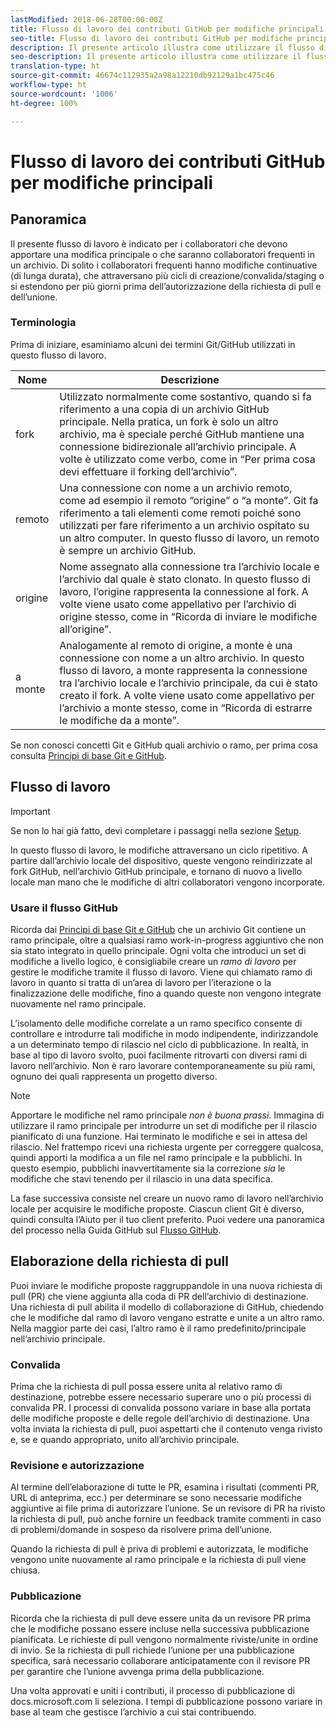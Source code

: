 ```yaml
---
lastModified: 2018-06-28T00:00:00Z
title: Flusso di lavoro dei contributi GitHub per modifiche principali
seo-title: Flusso di lavoro dei contributi GitHub per modifiche principali alla documentazione di Adobe
description: Il presente articolo illustra come utilizzare il flusso di lavoro “principale” per collaboratori per apportare contributi alla documentazione di Adobe.
seo-description: Il presente articolo illustra come utilizzare il flusso di lavoro “principale” per collaboratori per apportare contributi alla documentazione di Adobe.
translation-type: ht
source-git-commit: 46674c112935a2a98a12210db92129a1bc475c46
workflow-type: ht
source-wordcount: '1006'
ht-degree: 100%

---
```



# Flusso di lavoro dei contributi GitHub per modifiche principali

<!--
> [!IMPORTANT]
> All repositories that publish to docs.adobe.com have adopted the [Adobe Open Source Code of Conduct](../../code-of-conduct.md) or the [.NET Foundation Code of Conduct](https://dotnetfoundation.org/code-of-conduct). For more information, see the [Contributing](../../contributing.md) article.
>
> Minor corrections or clarifications to documentation and code examples in public repositories are covered by the [Adobe Documentation Terms of Use](https://www.adobe.com/legal/terms.html). New or significant changes generate a comment in the pull request, asking you to submit an online Contribution License Agreement (CLA) if you are not an employee of Adobe. We need you to complete the online form before we can review or accept your pull request.
--->

## Panoramica

Il presente flusso di lavoro è indicato per i collaboratori che devono apportare una modifica principale o che saranno collaboratori frequenti in un archivio. Di solito i collaboratori frequenti hanno modifiche continuative (di lunga durata), che attraversano più cicli di creazione/convalida/staging o si estendono per più giorni prima dell’autorizzazione della richiesta di pull e dell’unione.

### Terminologia

Prima di iniziare, esaminiamo alcuni dei termini Git/GitHub utilizzati in questo flusso di lavoro.

| Nome | Descrizione |
|-----------|-------------|
| fork | Utilizzato normalmente come sostantivo, quando si fa riferimento a una copia di un archivio GitHub principale. Nella pratica, un fork è solo un altro archivio, ma è speciale perché GitHub mantiene una connessione bidirezionale all’archivio principale. A volte è utilizzato come verbo, come in “Per prima cosa devi effettuare il forking dell’archivio”. |
| remoto | Una connessione con nome a un archivio remoto, come ad esempio il remoto “origine” o “a monte”. Git fa riferimento a tali elementi come remoti poiché sono utilizzati per fare riferimento a un archivio ospitato su un altro computer. In questo flusso di lavoro, un remoto è sempre un archivio GitHub. |
| origine | Nome assegnato alla connessione tra l’archivio locale e l’archivio dal quale è stato clonato. In questo flusso di lavoro, l’origine rappresenta la connessione al fork. A volte viene usato come appellativo per l’archivio di origine stesso, come in “Ricorda di inviare le modifiche all’origine”. |
| a monte | Analogamente al remoto di origine, a monte è una connessione con nome a un altro archivio. In questo flusso di lavoro, a monte rappresenta la connessione tra l’archivio locale e l’archivio principale, da cui è stato creato il fork. A volte viene usato come appellativo per l’archivio a monte stesso, come in “Ricorda di estrarre le modifiche da a monte”. |

Se non conosci concetti Git e GitHub quali archivio o ramo, per prima cosa consulta [Principi di base Git e GitHub](git-fundamentals.md).

## Flusso di lavoro

>[!IMPORTANT]
> Se non lo hai già fatto, devi completare i passaggi nella sezione [Setup](github-signup.md).

In questo flusso di lavoro, le modifiche attraversano un ciclo ripetitivo. A partire dall’archivio locale del dispositivo, queste vengono reindirizzate al fork GitHub, nell’archivio GitHub principale, e tornano di nuovo a livello locale man mano che le modifiche di altri collaboratori vengono incorporate.

### Usare il flusso GitHub

Ricorda dai [Principi di base Git e GitHub](git-fundamentals.md) che un archivio Git contiene un ramo principale, oltre a qualsiasi ramo work-in-progress aggiuntivo che non sia stato integrato in quello principale. Ogni volta che introduci un set di modifiche a livello logico, è consigliabile creare un *ramo di lavoro* per gestire le modifiche tramite il flusso di lavoro. Viene qui chiamato ramo di lavoro in quanto si tratta di un’area di lavoro per l’iterazione o la finalizzazione delle modifiche, fino a quando queste non vengono integrate nuovamente nel ramo principale.

L’isolamento delle modifiche correlate a un ramo specifico consente di controllare e introdurre tali modifiche in modo indipendente, indirizzandole a un determinato tempo di rilascio nel ciclo di pubblicazione. In realtà, in base al tipo di lavoro svolto, puoi facilmente ritrovarti con diversi rami di lavoro nell’archivio. Non è raro lavorare contemporaneamente su più rami, ognuno dei quali rappresenta un progetto diverso.

>[!NOTE]
>
>Apportare le modifiche nel ramo principale *non è buona prassi*. Immagina di utilizzare il ramo principale per introdurre un set di modifiche per il rilascio pianificato di una funzione. Hai terminato le modifiche e sei in attesa del rilascio. Nel frattempo ricevi una richiesta urgente per correggere qualcosa, quindi apporti la modifica a un file nel ramo principale e la pubblichi. In questo esempio, pubblichi inavvertitamente sia la correzione *sia* le modifiche che stavi tenendo per il rilascio in una data specifica.

La fase successiva consiste nel creare un nuovo ramo di lavoro nell’archivio locale per acquisire le modifiche proposte. Ciascun client Git è diverso, quindi consulta l’Aiuto per il tuo client preferito. Puoi vedere una panoramica del processo nella Guida GitHub sul [Flusso GitHub](https://guides.github.com/introduction/flow/).

## Elaborazione della richiesta di pull

Puoi inviare le modifiche proposte raggruppandole in una nuova richiesta di pull (PR) che viene aggiunta alla coda di PR dell’archivio di destinazione. Una richiesta di pull abilita il modello di collaborazione di GitHub, chiedendo che le modifiche dal ramo di lavoro vengano estratte e unite a un altro ramo. Nella maggior parte dei casi, l’altro ramo è il ramo predefinito/principale nell’archivio principale.

### Convalida

Prima che la richiesta di pull possa essere unita al relativo ramo di destinazione, potrebbe essere necessario superare uno o più processi di convalida PR. I processi di convalida possono variare in base alla portata delle modifiche proposte e delle regole dell’archivio di destinazione. Una volta inviata la richiesta di pull, puoi aspettarti che il contenuto venga rivisto e, se e quando appropriato, unito all’archivio principale.

### Revisione e autorizzazione

Al termine dell’elaborazione di tutte le PR, esamina i risultati (commenti PR, URL di anteprima, ecc.) per determinare se sono necessarie modifiche aggiuntive ai file prima di autorizzare l’unione. Se un revisore di PR ha rivisto la richiesta di pull, può anche fornire un feedback tramite commenti in caso di problemi/domande in sospeso da risolvere prima dell’unione.

Quando la richiesta di pull è priva di problemi e autorizzata, le modifiche vengono unite nuovamente al ramo principale e la richiesta di pull viene chiusa.

### Pubblicazione

Ricorda che la richiesta di pull deve essere unita da un revisore PR prima che le modifiche possano essere incluse nella successiva pubblicazione pianificata. Le richieste di pull vengono normalmente riviste/unite in ordine di invio. Se la richiesta di pull richiede l’unione per una pubblicazione specifica, sarà necessario collaborare anticipatamente con il revisore PR per garantire che l’unione avvenga prima della pubblicazione.

Una volta approvati e uniti i contributi, il processo di pubblicazione di docs.microsoft.com li seleziona. I tempi di pubblicazione possono variare in base al team che gestisce l’archivio a cui stai contribuendo.
